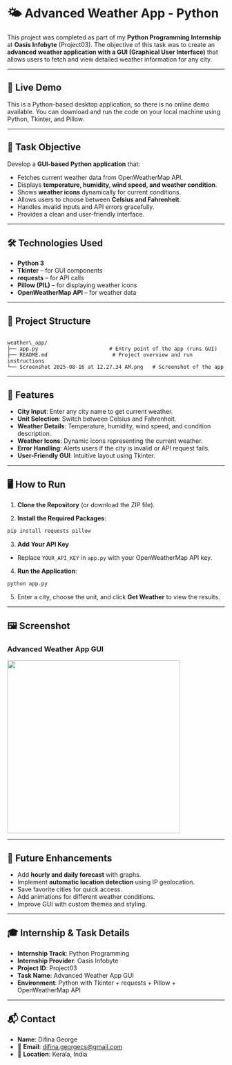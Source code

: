 # 🌤️ Advanced Weather App - Python

This project was completed as part of my **Python Programming Internship** at **Oasis Infobyte** (Project03). The objective of this task was to create an **advanced weather application with a GUI (Graphical User Interface)** that allows users to fetch and view detailed weather information for any city.

---

## 🚀 Live Demo

This is a Python-based desktop application, so there is no online demo available. You can download and run the code on your local machine using Python, Tkinter, and Pillow.

---

## 📌 Task Objective

Develop a **GUI-based Python application** that:

* Fetches current weather data from OpenWeatherMap API.  
* Displays **temperature, humidity, wind speed, and weather condition**.  
* Shows **weather icons** dynamically for current conditions.  
* Allows users to choose between **Celsius and Fahrenheit**.  
* Handles invalid inputs and API errors gracefully.  
* Provides a clean and user-friendly interface.

---

## 🛠️ Technologies Used

* **Python 3**  
* **Tkinter** – for GUI components  
* **requests** – for API calls  
* **Pillow (PIL)** – for displaying weather icons  
* **OpenWeatherMap API** – for weather data  

---

## 📁 Project Structure

```

weather\_app/
├── app.py                       # Entry point of the app (runs GUI)
├── README.md                     # Project overview and run instructions
└── Screenshot 2025-08-16 at 12.27.34 AM.png   # Screenshot of the app

```

---

## 🧾 Features

* **City Input**: Enter any city name to get current weather.  
* **Unit Selection**: Switch between Celsius and Fahrenheit.  
* **Weather Details**: Temperature, humidity, wind speed, and condition description.  
* **Weather Icons**: Dynamic icons representing the current weather.  
* **Error Handling**: Alerts users if the city is invalid or API request fails.  
* **User-Friendly GUI**: Intuitive layout using Tkinter.

---

## 🖥️ How to Run

1. **Clone the Repository** (or download the ZIP file).

2. **Install the Required Packages**:

```bash
pip install requests pillow
````

3. **Add Your API Key**

* Replace `YOUR_API_KEY` in `app.py` with your OpenWeatherMap API key.

4. **Run the Application**:

```bash
python app.py
```

5. Enter a city, choose the unit, and click **Get Weather** to view the results.

---

## 🖼️ Screenshot

### Advanced Weather App GUI

<img src="Screenshot 2025-08-16 at 12.27.34 AM.png" width="400"/>

---

## 🔧 Future Enhancements

* Add **hourly and daily forecast** with graphs.
* Implement **automatic location detection** using IP geolocation.
* Save favorite cities for quick access.
* Add animations for different weather conditions.
* Improve GUI with custom themes and styling.

---

## 🎓 Internship & Task Details

* **Internship Track**: Python Programming
* **Internship Provider**: Oasis Infobyte
* **Project ID**: Project03
* **Task Name**: Advanced Weather App GUI
* **Environment**: Python with Tkinter + requests + Pillow + OpenWeatherMap API

---

## 📬 Contact

* **Name**: Difina George
* 📧 **Email**: [difina.georgecs@gmail.com](mailto:difina.georgecs@gmail.com)
* 📍 **Location**: Kerala, India
